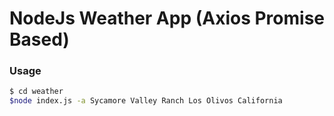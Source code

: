 # NodeJs Weather App (Axios Promise Based)

### Usage
```sh
$ cd weather
$node index.js -a Sycamore Valley Ranch Los Olivos California 
```

